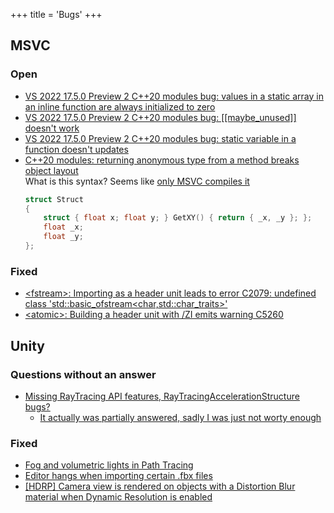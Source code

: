 +++
title = 'Bugs'
+++

## MSVC

### Open

- [VS 2022 17.5.0 Preview 2 C++20 modules bug: values in a static array in an inline function are always initialized to zero](https://developercommunity.visualstudio.com/t/VS-2022-1750-Preview-2-C20-modules-b/10229203)
- [VS 2022 17.5.0 Preview 2 C++20 modules bug: [[maybe_unused]] doesn't work](https://developercommunity.visualstudio.com/t/VS-2022-1750-Preview-2-C20-modules-b/10230159)
- [VS 2022 17.5.0 Preview 2 C++20 modules bug: static variable in a function doesn't updates](https://developercommunity.visualstudio.com/t/VS-2022-1750-Preview-2-C20-modules-b/10232773)
- [C++20 modules: returning anonymous type from a method breaks object layout](https://developercommunity.visualstudio.com/t/C20-modules:-returning-anonymous-type/10233191)  
  What is this syntax? Seems like [only MSVC compiles it](https://godbolt.org/z/17zr471EY)
  ```cpp
  struct Struct
  {
      struct { float x; float y; } GetXY() { return { _x, _y }; };
      float _x;
      float _y;
  };
  ```

### Fixed

- [\<fstream\>: Importing as a header unit leads to error C2079: undefined class 'std::basic_ofstream<char,std::char_traits<char>>'](https://github.com/microsoft/STL/issues/3112)
- [\<atomic\>: Building a header unit with /ZI emits warning C5260](https://github.com/microsoft/STL/issues/3287)

## Unity

### Questions without an answer

- [Missing RayTracing API features, RayTracingAccelerationStructure bugs?](https://forum.unity.com/threads/missing-raytracing-api-features-raytracingaccelerationstructure-bugs.1158698/)
  - [It actually was partially answered, sadly I was just not worty enough](https://forum.unity.com/threads/dxr-raytracing-effect-from-scratch.794928/#post-7115344)

### Fixed

- [Fog and volumetric lights in Path Tracing](https://forum.unity.com/threads/fog-and-volumetric-lights-in-path-tracing.1151009/)
- [Editor hangs when importing certain .fbx files](https://issuetracker.unity3d.com/product/unity/issues/guid/UUM-15346)
- [[HDRP] Camera view is rendered on objects with a Distortion Blur material when Dynamic Resolution is enabled](https://issuetracker.unity3d.com/issues/hdrp-camera-view-is-rendered-on-objects-with-a-distortion-blur-material-when-dynamic-resolution-is-enabled)
